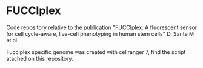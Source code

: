 # FUCCIplex
Code repository relative to the publication "FUCCIplex: A fluorescent sensor for cell cycle-aware, live-cell phenotyping in human stem cells" Di Sante M et al.

Fucciplex specific genome was created with cellranger 7, find the script atached on this repository.
